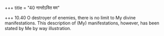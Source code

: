 +++
title = "40 नान्तोऽस्ति मम"

+++
10.40 O destroyer of enemies, there is no limit to My divine
manifestations. This description of (My) manifestations, however, has
been stated by Me by way illustration.
